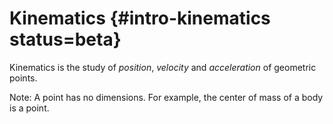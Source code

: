 # Kinematics {#intro-kinematics status=beta}

Kinematics is the study of _position_, _velocity_ and _acceleration_ of geometric points.

Note: A point has no dimensions. For example, the center of mass of a body is a point.
